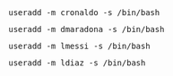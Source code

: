 <pre>useradd -m cronaldo -s /bin/bash </pre>
<pre>useradd -m dmaradona -s /bin/bash </pre>
<pre>useradd -m lmessi -s /bin/bash </pre>
<pre>useradd -m ldiaz -s /bin/bash </pre>
